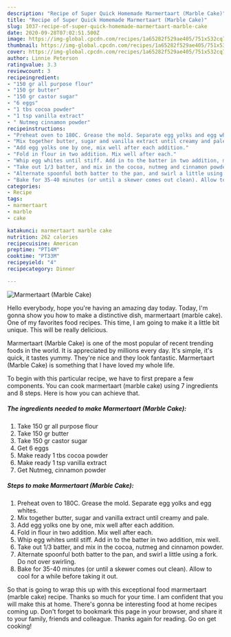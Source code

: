 ```yaml
---
description: "Recipe of Super Quick Homemade Marmertaart (Marble Cake)"
title: "Recipe of Super Quick Homemade Marmertaart (Marble Cake)"
slug: 1037-recipe-of-super-quick-homemade-marmertaart-marble-cake
date: 2020-09-28T07:02:51.500Z
image: https://img-global.cpcdn.com/recipes/1a65282f529ae405/751x532cq70/marmertaart-marble-cake-recipe-main-photo.jpg
thumbnail: https://img-global.cpcdn.com/recipes/1a65282f529ae405/751x532cq70/marmertaart-marble-cake-recipe-main-photo.jpg
cover: https://img-global.cpcdn.com/recipes/1a65282f529ae405/751x532cq70/marmertaart-marble-cake-recipe-main-photo.jpg
author: Linnie Peterson
ratingvalue: 3.3
reviewcount: 3
recipeingredient:
- "150 gr all purpose flour"
- "150 gr butter"
- "150 gr castor sugar"
- "6 eggs"
- "1 tbs cocoa powder"
- "1 tsp vanilla extract"
- " Nutmeg cinnamon powder"
recipeinstructions:
- "Preheat oven to 180C. Grease the mold. Separate egg yolks and egg whites."
- "Mix together butter, sugar and vanilla extract until creamy and pale."
- "Add egg yolks one by one, mix well after each addition."
- "Fold in flour in two addition. Mix well after each."
- "Whip egg whites until stiff. Add in to the batter in two addition, mix well."
- "Take out 1/3 batter, and mix in the cocoa, nutmeg and cinnamon powder."
- "Alternate spoonful both batter to the pan, and swirl a little using a fork. Do not over swirling."
- "Bake for 35-40 minutes (or until a skewer comes out clean). Allow to cool for a while before taking it out."
categories:
- Recipe
tags:
- marmertaart
- marble
- cake

katakunci: marmertaart marble cake 
nutrition: 262 calories
recipecuisine: American
preptime: "PT14M"
cooktime: "PT33M"
recipeyield: "4"
recipecategory: Dinner

---
```



![Marmertaart (Marble Cake)](https://img-global.cpcdn.com/recipes/1a65282f529ae405/751x532cq70/marmertaart-marble-cake-recipe-main-photo.jpg)

Hello everybody, hope you're having an amazing day today. Today, I'm gonna show you how to make a distinctive dish, marmertaart (marble cake). One of my favorites food recipes. This time, I am going to make it a little bit unique. This will be really delicious.



Marmertaart (Marble Cake) is one of the most popular of recent trending foods in the world. It is appreciated by millions every day. It's simple, it's quick, it tastes yummy. They're nice and they look fantastic. Marmertaart (Marble Cake) is something that I have loved my whole life.


To begin with this particular recipe, we have to first prepare a few components. You can cook marmertaart (marble cake) using 7 ingredients and 8 steps. Here is how you can achieve that.

<!--inarticleads1-->

##### The ingredients needed to make Marmertaart (Marble Cake):

1. Take 150 gr all purpose flour
1. Take 150 gr butter
1. Take 150 gr castor sugar
1. Get 6 eggs
1. Make ready 1 tbs cocoa powder
1. Make ready 1 tsp vanilla extract
1. Get  Nutmeg, cinnamon powder




<!--inarticleads2-->

##### Steps to make Marmertaart (Marble Cake):

1. Preheat oven to 180C. Grease the mold. Separate egg yolks and egg whites.
1. Mix together butter, sugar and vanilla extract until creamy and pale.
1. Add egg yolks one by one, mix well after each addition.
1. Fold in flour in two addition. Mix well after each.
1. Whip egg whites until stiff. Add in to the batter in two addition, mix well.
1. Take out 1/3 batter, and mix in the cocoa, nutmeg and cinnamon powder.
1. Alternate spoonful both batter to the pan, and swirl a little using a fork. Do not over swirling.
1. Bake for 35-40 minutes (or until a skewer comes out clean). Allow to cool for a while before taking it out.




So that is going to wrap this up with this exceptional food marmertaart (marble cake) recipe. Thanks so much for your time. I am confident that you will make this at home. There's gonna be interesting food at home recipes coming up. Don't forget to bookmark this page in your browser, and share it to your family, friends and colleague. Thanks again for reading. Go on get cooking!

